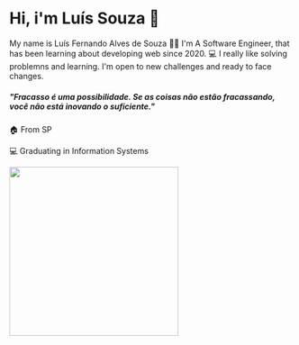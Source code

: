 # Hi, i'm Luís Souza 🖖

 My name is Luís Fernando Alves de Souza 👨‍💻
  I'm A Software Engineer, that has been learning about developing web since 2020. 💻
  I really like solving problemns and learning. I'm open to new challenges and ready to face changes.

##### "Fracasso é uma possibilidade. Se as coisas não estão fracassando, você não está inovando o suficiente." 

🏠 From SP

💻 Graduating in Information Systems

<div align="left">
  <a href="https://github.com/SouzaLuis">
  <img height="300em" src="https://github-readme-stats.vercel.app/api/top-langs/?username=SouzaLuis&show_icons=true&theme=dracula&include_all_commits=true&count_private=true"/>
</div>
